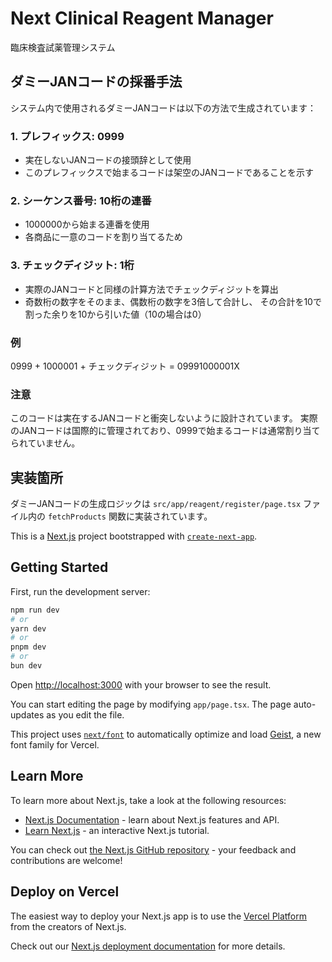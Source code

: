 # Next Clinical Reagent Manager

臨床検査試薬管理システム

## ダミーJANコードの採番手法

システム内で使用されるダミーJANコードは以下の方法で生成されています：

### 1. プレフィックス: 0999
- 実在しないJANコードの接頭辞として使用
- このプレフィックスで始まるコードは架空のJANコードであることを示す

### 2. シーケンス番号: 10桁の連番
- 1000000から始まる連番を使用
- 各商品に一意のコードを割り当てるため

### 3. チェックディジット: 1桁
- 実際のJANコードと同様の計算方法でチェックディジットを算出
- 奇数桁の数字をそのまま、偶数桁の数字を3倍して合計し、
  その合計を10で割った余りを10から引いた値（10の場合は0）

### 例
0999 + 1000001 + チェックディジット = 09991000001X

### 注意
このコードは実在するJANコードと衝突しないように設計されています。
実際のJANコードは国際的に管理されており、0999で始まるコードは通常割り当てられていません。

## 実装箇所
ダミーJANコードの生成ロジックは `src/app/reagent/register/page.tsx` ファイル内の `fetchProducts` 関数に実装されています。

This is a [Next.js](https://nextjs.org) project bootstrapped with [`create-next-app`](https://nextjs.org/docs/app/api-reference/cli/create-next-app).

## Getting Started

First, run the development server:

```bash
npm run dev
# or
yarn dev
# or
pnpm dev
# or
bun dev
```

Open [http://localhost:3000](http://localhost:3000) with your browser to see the result.

You can start editing the page by modifying `app/page.tsx`. The page auto-updates as you edit the file.

This project uses [`next/font`](https://nextjs.org/docs/app/building-your-application/optimizing/fonts) to automatically optimize and load [Geist](https://vercel.com/font), a new font family for Vercel.

## Learn More

To learn more about Next.js, take a look at the following resources:

- [Next.js Documentation](https://nextjs.org/docs) - learn about Next.js features and API.
- [Learn Next.js](https://nextjs.org/learn) - an interactive Next.js tutorial.

You can check out [the Next.js GitHub repository](https://github.com/vercel/next.js) - your feedback and contributions are welcome!

## Deploy on Vercel

The easiest way to deploy your Next.js app is to use the [Vercel Platform](https://vercel.com/new?utm_medium=default-template&filter=next.js&utm_source=create-next-app&utm_campaign=create-next-app-readme) from the creators of Next.js.

Check out our [Next.js deployment documentation](https://nextjs.org/docs/app/building-your-application/deploying) for more details.
